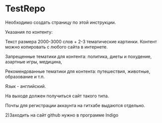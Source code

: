 # TestRepo

Необходимо создать страницу по этой инструкции. 

Указания по контенту:

Текст размера 2000-3000 слов + 2-3 тематические картинки. Контент можно копировать с любого сайта в интернете. 

Запрещенные тематики для контента: политика, диеты и похудение, азартные игры, медицина, 

Рекомендованные тематики для контента: путешествия, животные, образование и т.п. 

Язык - английский.

На выходе должен получиться сайт такого типа.

Почты для регистрации аккаунта на гитхабе выдаются отдельно. 

2)Заходить на сайт github нужно в программе Indigo
